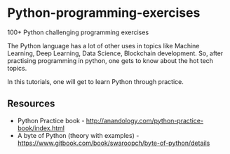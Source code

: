 # Python-programming-exercises
100+ Python challenging programming exercises

The Python language has a lot of other uses in topics like Machine Learning, Deep Learning, Data Science, Blockchain development. 
So, after practising programming in python, one gets to know about the hot tech topics.

In this tutorials, one will get to learn Python through practice.


## Resources
* Python Practice book - http://anandology.com/python-practice-book/index.html
* A byte of Python (theory with examples) - https://www.gitbook.com/book/swaroopch/byte-of-python/details
